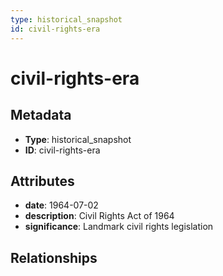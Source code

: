 ```yaml
---
type: historical_snapshot
id: civil-rights-era
---
```


# civil-rights-era

## Metadata

- **Type**: historical_snapshot
- **ID**: civil-rights-era

## Attributes

- **date**: 1964-07-02
- **description**: Civil Rights Act of 1964
- **significance**: Landmark civil rights legislation

## Relationships

